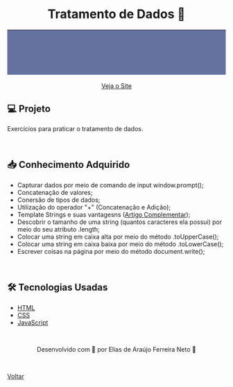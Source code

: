 <h1 align="center">Tratamento de Dados 🎲</h1>

![Vídeo demonstrativo de exercícios práticos](./demonstracao.gif)

<div align="center">
  <a href="https://elias-neto.github.io/Curso-em-video-JavaScript/moduloB/aula06/index.html">Veja o Site</a>
</div>

## 💻 Projeto

Exercícios para praticar o tratamento de dados.

<br>

## 📥 Conhecimento Adquirido 

- Capturar dados por meio de comando de input window.prompt();
- Concatenação de valores;
- Conersão de tipos de dados;
- Utilização do operador "+" (Concatenação e Adição);
- Template Strings e suas vantagesns ([Artigo Complementar](https://medium.com/tableless/template-strings-c22bd21917f3#:~:text=Conceitualmente%20interpolar%20%C3%A9%20diferente%20de,ent%C3%A3o%20chamamos%20isso%20de%20interpola%C3%A7%C3%A3o.));
- Descobrir o tamanho de uma string (quantos caracteres ela possui) por meio do seu atributo .length;
- Colocar uma string em caixa alta por meio do método .toUpperCase();
- Colocar uma string em caixa baixa por meio do método .toLowerCase();
- Escrever coisas na página por meio do método document.write();

<br>

## 🛠 Tecnologias Usadas

- [HTML](https://www.w3schools.com/html/)
- [CSS](https://www.w3schools.com/css/)
- [JavaScript](https://www.w3schools.com/js/)

<br>

<p align="center"> Desenvolvido com 💙 por Elias de Araújo Ferreira Neto 👋 <p>

<br>
  
<a href="../../README.md">Voltar</a>